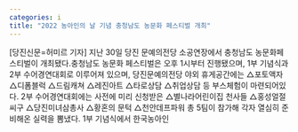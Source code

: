 ```yaml
---
categories: i
title: "2022 농아인의 날 기념 충청남도 농문화 페스티벌 개최"
---
```

[당진신문=허미르 기자] 지난 30일 당진 문예의전당 소공연장에서 충청남도 농문화페스티벌이 개최됐다.충청남도 농문화 페스티벌은 오후 1시부터 진행됐으며, 1부 기념식과 2부 수어경연대회로 이루어져 있으며, 당진문예의전당 야외 휴게공간에는 △포토액자 △디폼블럭 △드림캐쳐 △레진아트 △타로상담 △취업상담 등 부스체험이 마련되어있다. 2부 수어경연대회에는 사전에 미리 신청받은 △별나라어린이집 천사들 △홍성얼절씨구 △당진미녀삼총사 △황혼의 문턱 △천안데프파워 총 5팀이 참가해 각자 열심히 준비해온 실력을 뽐냈다. 1부 기념식에서 한국농아인
